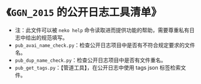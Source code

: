 # 《`GGN_2015` 的公开日志工具清单》 

- 注：此文件可以被 `neko help` 命令读取进而提供功能的帮助，需要尊重私有日志中给出的规范填写。
- `pub_avai_name_check.py`：检查公开日志项目中是否有不符合规定要求的文件名。
- `pub_dup_name_check.py`：检查公开日志项目中是否有文件重名。
- `pub_get_tags.py`：【管道工具】，在公开日志中使用 tags json 标签检索文件。

